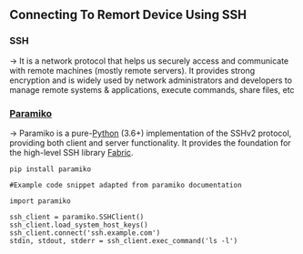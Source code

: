 ## Connecting To Remort Device Using SSH

### SSH

&rarr; It is a network protocol that helps us securely access and communicate with remote machines (mostly remote servers). It provides strong encryption and is widely used by network administrators and developers to manage remote systems & applications, execute commands, share files, etc

### [Paramiko](https://pypi.org/project/paramiko/)

&rarr; Paramiko is a pure-[Python](https://www.python.org/) (3.6+) implementation of the SSHv2 protocol, providing both client and server functionality. It provides the foundation for the high-level SSH library [Fabric](https://www.fabfile.org/).



```
pip install paramiko
```

```
#Example code snippet adapted from paramiko documentation

import paramiko

ssh_client = paramiko.SSHClient()
ssh_client.load_system_host_keys()
ssh_client.connect('ssh.example.com')
stdin, stdout, stderr = ssh_client.exec_command('ls -l')
```